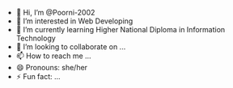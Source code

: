 - 👋 Hi, I’m @Poorni-2002
- 👀 I’m interested in Web Developing
- 🌱 I’m currently learning Higher National Diploma in Information Technology
- 💞️ I’m looking to collaborate on ...
- 📫 How to reach me ...
- 😄 Pronouns: she/her
- ⚡ Fun fact: ...

<!---
Poorni-2002/Poorni-2002 is a ✨ special ✨ repository because its `README.md` (this file) appears on your GitHub profile.
You can click the Preview link to take a look at your changes.
--->
